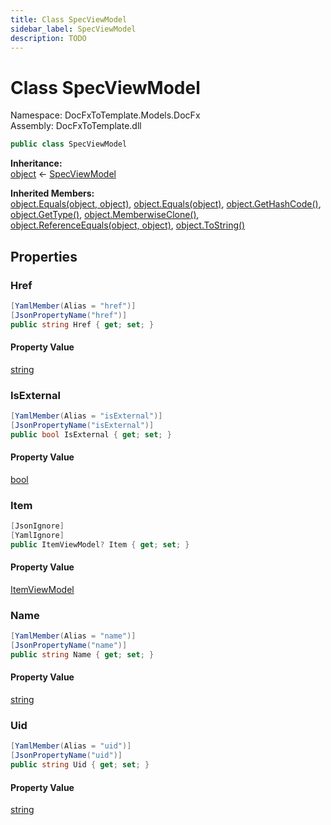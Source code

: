 ```yaml
---
title: Class SpecViewModel
sidebar_label: SpecViewModel
description: TODO
---
```


# Class SpecViewModel
Namespace: DocFxToTemplate.Models.DocFx   
Assembly: DocFxToTemplate.dll
    
   

```csharp title="src/DocFxToTemplate/Models/DocFx/SpecViewModel.cs#8" 
public class SpecViewModel
```

**Inheritance:**   
[object](https://learn.microsoft.com/dotnet/api/system.object) &lt;- 
[SpecViewModel](../DocFxToTemplate.Models.DocFx/SpecViewModel)   

**Inherited Members:**   
[object.Equals(object, object)](https://learn.microsoft.com/dotnet/api/system.object.equals#system-object-equals(system-object-system-object)), [object.Equals(object)](https://learn.microsoft.com/dotnet/api/system.object.equals#system-object-equals(system-object)), [object.GetHashCode()](https://learn.microsoft.com/dotnet/api/system.object.gethashcode), [object.GetType()](https://learn.microsoft.com/dotnet/api/system.object.gettype), [object.MemberwiseClone()](https://learn.microsoft.com/dotnet/api/system.object.memberwiseclone), [object.ReferenceEquals(object, object)](https://learn.microsoft.com/dotnet/api/system.object.referenceequals), [object.ToString()](https://learn.microsoft.com/dotnet/api/system.object.tostring)   

   

## Properties
### Href
   
            
```csharp title="src/DocFxToTemplate/Models/DocFx/SpecViewModel.cs#22"
[YamlMember(Alias = "href")]
[JsonPropertyName("href")]
public string Href { get; set; }
```   

#### Property Value
[string](https://learn.microsoft.com/dotnet/api/system.string)   
   
### IsExternal
   
            
```csharp title="src/DocFxToTemplate/Models/DocFx/SpecViewModel.cs#18"
[YamlMember(Alias = "isExternal")]
[JsonPropertyName("isExternal")]
public bool IsExternal { get; set; }
```   

#### Property Value
[bool](https://learn.microsoft.com/dotnet/api/system.boolean)   
   
### Item
   
            
```csharp title="src/DocFxToTemplate/Models/DocFx/SpecViewModel.cs#26"
[JsonIgnore]
[YamlIgnore]
public ItemViewModel? Item { get; set; }
```   

#### Property Value
[ItemViewModel](../DocFxToTemplate.Models.DocFx/ItemViewModel)   
   
### Name
   
            
```csharp title="src/DocFxToTemplate/Models/DocFx/SpecViewModel.cs#14"
[YamlMember(Alias = "name")]
[JsonPropertyName("name")]
public string Name { get; set; }
```   

#### Property Value
[string](https://learn.microsoft.com/dotnet/api/system.string)   
   
### Uid
   
            
```csharp title="src/DocFxToTemplate/Models/DocFx/SpecViewModel.cs#10"
[YamlMember(Alias = "uid")]
[JsonPropertyName("uid")]
public string Uid { get; set; }
```   

#### Property Value
[string](https://learn.microsoft.com/dotnet/api/system.string)   
   
   

   

   

   

   

   